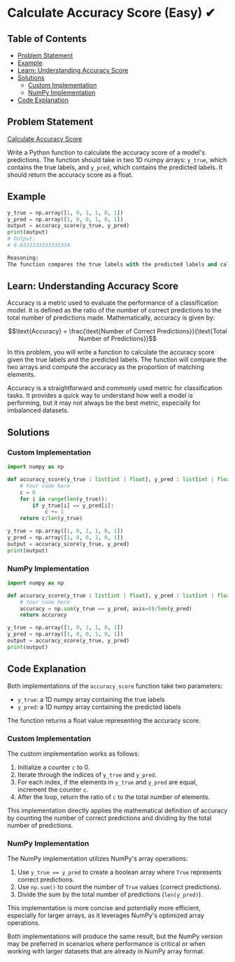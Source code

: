 # Calculate Accuracy Score (Easy) ✔

## Table of Contents

- [Problem Statement](#problem-statement)
- [Example](#example)
- [Learn: Understanding Accuracy Score](#learn-understanding-accuracy-score)
- [Solutions](#solutions)
  - [Custom Implementation](#custom-implementation)
  - [NumPy Implementation](#numpy-implementation)
- [Code Explanation](#code-explanation)

## Problem Statement

[Calculate Accuracy Score](https://www.deep-ml.com/problem/Calculate%20Accuracy%20Score)

Write a Python function to calculate the accuracy score of a model's predictions. The function should take in two 1D numpy arrays: `y_true`, which contains the true labels, and `y_pred`, which contains the predicted labels. It should return the accuracy score as a float.

## Example

```python
y_true = np.array([1, 0, 1, 1, 0, 1])
y_pred = np.array([1, 0, 0, 1, 0, 1])
output = accuracy_score(y_true, y_pred)
print(output)
# Output:
# 0.8333333333333334

Reasoning:
The function compares the true labels with the predicted labels and calculates the ratio of correct predictions to the total number of predictions. In this example, there are 5 correct predictions out of 6, resulting in an accuracy score of 0.8333333333333334.
```

## Learn: Understanding Accuracy Score

Accuracy is a metric used to evaluate the performance of a classification model. It is defined as the ratio of the number of correct predictions to the total number of predictions made. Mathematically, accuracy is given by:

$$\text{Accuracy} = \frac{\text{Number of Correct Predictions}}{\text{Total Number of Predictions}}$$

In this problem, you will write a function to calculate the accuracy score given the true labels and the predicted labels. The function will compare the two arrays and compute the accuracy as the proportion of matching elements.

Accuracy is a straightforward and commonly used metric for classification tasks. It provides a quick way to understand how well a model is performing, but it may not always be the best metric, especially for imbalanced datasets.

## Solutions

### Custom Implementation

```python
import numpy as np

def accuracy_score(y_true : list[int | float], y_pred : list[int | float]) -> float:
    # Your code here
    c = 0
    for i in range(len(y_true)):
        if y_true[i] == y_pred[i]:
            c += 1
    return c/len(y_true)

y_true = np.array([1, 0, 1, 1, 0, 1])
y_pred = np.array([1, 0, 0, 1, 0, 1])
output = accuracy_score(y_true, y_pred)
print(output)
```

### NumPy Implementation

```python
import numpy as np

def accuracy_score(y_true : list[int | float], y_pred : list[int | float]) -> float:
    # Your code here
    accuracy = np.sum(y_true == y_pred, axis=0)/len(y_pred)
    return accuracy

y_true = np.array([1, 0, 1, 1, 0, 1])
y_pred = np.array([1, 0, 0, 1, 0, 1])
output = accuracy_score(y_true, y_pred)
print(output)
```

## Code Explanation

Both implementations of the `accuracy_score` function take two parameters:

- `y_true`: a 1D numpy array containing the true labels
- `y_pred`: a 1D numpy array containing the predicted labels

The function returns a float value representing the accuracy score.

### Custom Implementation

The custom implementation works as follows:

1. Initialize a counter `c` to 0.
2. Iterate through the indices of `y_true` and `y_pred`.
3. For each index, if the elements in `y_true` and `y_pred` are equal, increment the counter `c`.
4. After the loop, return the ratio of `c` to the total number of elements.

This implementation directly applies the mathematical definition of accuracy by counting the number of correct predictions and dividing by the total number of predictions.

### NumPy Implementation

The NumPy implementation utilizes NumPy's array operations:

1. Use `y_true == y_pred` to create a boolean array where `True` represents correct predictions.
2. Use `np.sum()` to count the number of `True` values (correct predictions).
3. Divide the sum by the total number of predictions (`len(y_pred)`).

This implementation is more concise and potentially more efficient, especially for larger arrays, as it leverages NumPy's optimized array operations.

Both implementations will produce the same result, but the NumPy version may be preferred in scenarios where performance is critical or when working with larger datasets that are already in NumPy array format.
